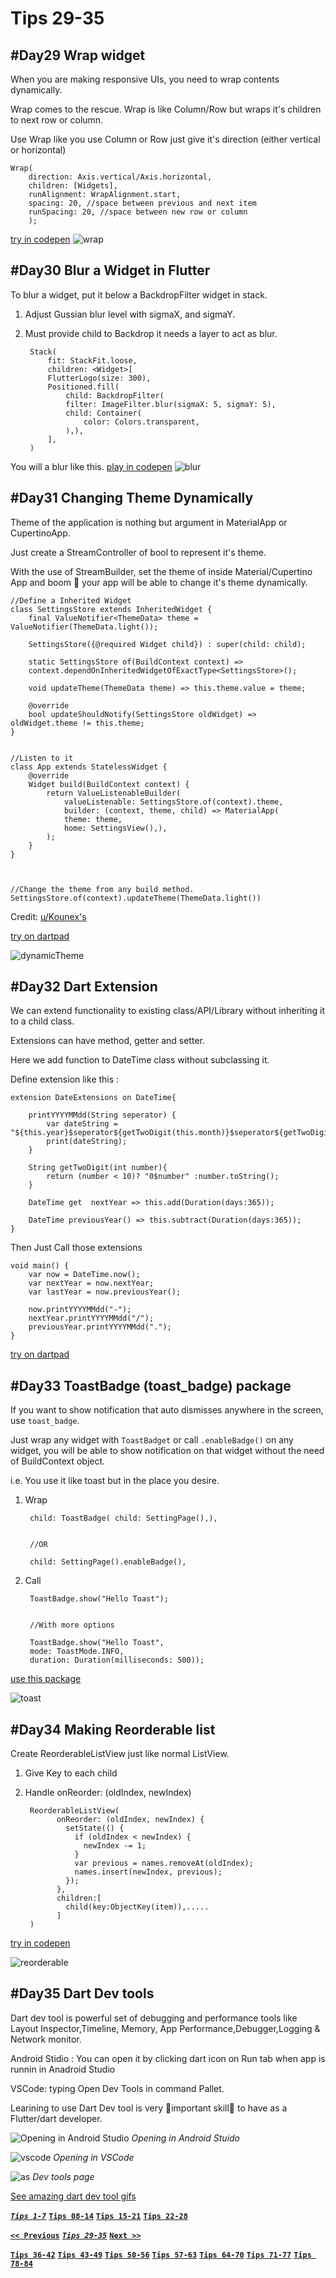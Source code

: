 # Tips 29-35

## #Day29 Wrap widget

When you are making responsive UIs, you need to wrap contents dynamically.

Wrap comes to the rescue. Wrap is like Column/Row but wraps it's children to next row or column.

Use Wrap like you use Column or Row just give it's direction (either vertical or horizontal)

    Wrap(
        direction: Axis.vertical/Axis.horizontal,
        children: [Widgets],
        runAlignment: WrapAlignment.start,
        spacing: 20, //space between previous and next item
        runSpacing: 20, //space between new row or column
        );
[try in codepen](https://codepen.io/erluxman/pen/YzyENpR)
![wrap](assets/29wrap.gif)

## #Day30 Blur a Widget in Flutter

To blur a widget, put it below a BackdropFilter widget in stack.

1. Adjust Gussian blur level with sigmaX, and sigmaY.
2. Must provide child to Backdrop it needs a layer to act as blur.

        Stack(
            fit: StackFit.loose,
            children: <Widget>[
            FlutterLogo(size: 300),
            Positioned.fill(
                child: BackdropFilter(
                filter: ImageFilter.blur(sigmaX: 5, sigmaY: 5),
                child: Container(
                    color: Colors.transparent,
                ),),
            ],
        )

You will a blur like this.
[play in codepen](https://codepen.io/erluxman/pen/xxwPJrY)
![blur](assets/30blur.png)

## #Day31 Changing Theme Dynamically

Theme of the application is nothing but argument in MaterialApp or CupertinoApp.

Just create a StreamController of bool to represent it's theme.

With the use of StreamBuilder, set the theme of inside Material/Cupertino App and boom 🚀 your app will be able to change it's theme dynamically.

    //Define a Inherited Widget
    class SettingsStore extends InheritedWidget {
        final ValueNotifier<ThemeData> theme = ValueNotifier(ThemeData.light());

        SettingsStore({@required Widget child}) : super(child: child);

        static SettingsStore of(BuildContext context) =>
        context.dependOnInheritedWidgetOfExactType<SettingsStore>();
    
        void updateTheme(ThemeData theme) => this.theme.value = theme;

        @override
        bool updateShouldNotify(SettingsStore oldWidget) => oldWidget.theme != this.theme;
    }


    //Listen to it
    class App extends StatelessWidget {
        @override
        Widget build(BuildContext context) {
            return ValueListenableBuilder(
                valueListenable: SettingsStore.of(context).theme,
                builder: (context, theme, child) => MaterialApp(
                theme: theme,
                home: SettingsView(),),
            );
        }
    }



    //Change the theme from any build method.
    SettingsStore.of(context).updateTheme(ThemeData.light())
Credit: [u/Kounex's](https://www.reddit.com/user/Kounex/)

[try on dartpad](https://dartpad.dartlang.org/ccac4c4dff07d69deb6fcacbdeebaa3c)

![dynamicTheme](assets/32dynamictheme.gif)

## #Day32 Dart Extension

We can extend functionality to existing class/API/Library without inheriting it to a child class.

Extensions can have method, getter and setter.

Here we add function to DateTime class without subclassing it.

Define extension like this :

    extension DateExtensions on DateTime{
        
        printYYYYMMdd(String seperator) {
            var dateString = "${this.year}$seperator${getTwoDigit(this.month)}$seperator${getTwoDigit(this.day)}";
            print(dateString);
        }
        
        String getTwoDigit(int number){
            return (number < 10)? "0$number" :number.toString();
        }
        
        DateTime get  nextYear => this.add(Duration(days:365));
        
        DateTime previousYear() => this.subtract(Duration(days:365));
    }

Then Just Call those extensions

    void main() {
        var now = DateTime.now();
        var nextYear = now.nextYear;
        var lastYear = now.previousYear();

        now.printYYYYMMdd("-");
        nextYear.printYYYYMMdd("/");
        previousYear.printYYYYMMdd(".");
    }

[try on dartpad](https://dartpad.dartlang.org/45e30e5208b39123053f2408624d641c)

## #Day33 ToastBadge (toast_badge) package

If you want to show notification that auto dismisses anywhere in the screen, use `toast_badge`.

Just wrap any widget with `ToastBadget` or call `.enableBadge()` on any widget, you will be able to show notification on that widget without the need of BuildContext object.

i.e. You use it like toast but in the place you desire.

1. Wrap

        child: ToastBadge( child: SettingPage(),),


        //OR 

        child: SettingPage().enableBadge(),

2. Call

        ToastBadge.show("Hello Toast");


        //With more options

        ToastBadge.show("Hello Toast",  
        mode: ToastMode.INFO, 
        duration: Duration(milliseconds: 500));

[use this package](https://github.com/erluxman/toast_badge)

![toast](assets/33toastbadge.gif)

## #Day34 Making Reorderable list

Create ReorderableListView just like normal ListView.

1. Give Key to each child
2. Handle onReorder: (oldIndex, newIndex)

        ReorderableListView(
              onReorder: (oldIndex, newIndex) {
                setState(() {
                  if (oldIndex < newIndex) {
                    newIndex -= 1;
                  }
                  var previous = names.removeAt(oldIndex);
                  names.insert(newIndex, previous);
                });
              },
              children:[
                child(key:ObjectKey(item)),.....
              ]
        )

[try in codepen](https://codepen.io/erluxman/pen/Yzyabpz)

![reorderable](assets/34reorderable.gif)

## #Day35 Dart Dev tools

Dart dev tool is powerful set of debugging and performance tools like Layout Inspector,Timeline, Memory, App Performance,Debugger,Logging & Network monitor.

Android Stidio : You can open it by clicking dart icon on Run tab when app is runnin in Anadroid Studio

VSCode: typing Open Dev Tools in command Pallet.

Learining to use Dart Dev tool  is very 🚨important skill🚨 to have as a Flutter/dart developer.

![Opening in Android Studio](assets/35as.png)
_Opening in Android Stuido_

![vscode](assets/35vscode.png)
_Opening in VSCode_

![as](assets/35devtools.png)
_Dev tools page_

[See amazing dart dev tool gifs](https://www.google.com/search?q=dart+devtools+gif&tbm=isch&rlz=1C5CHFA_enNP896NP896&hl=en&ved=2ahUKEwjG5J75pqjpAhW8A7cAHTFmCdYQBXoECAEQKA&biw=1920&bih=1066)

[___`Tips 1-7`___](README.md)
[__`Tips 08-14`__](week02.md)
[__`Tips 15-21`__](week03.md)
[__`Tips 22-28`__](week04.md)

[__`<< Previous`__](week04.md)
[___`Tips 29-35`___](week05.md)
[__`Next >>`__](week06.md)

[__`Tips 36-42`__](week06.md)
[__`Tips 43-49`__](week07.md)
[__`Tips 50-56`__](week08.md)
[__`Tips 57-63`__](week09.md)
[__`Tips 64-70`__](week10.md)
[__`Tips 71-77`__](week11.md)
[__`Tips 78-84`__](week12.md)
